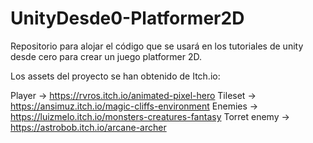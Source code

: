 # UnityDesde0-Platformer2D
Repositorio para alojar el código que se usará en los tutoriales de unity desde cero para crear un juego platformer 2D.

Los assets del proyecto se han obtenido de Itch.io:

Player -> https://rvros.itch.io/animated-pixel-hero
Tileset -> https://ansimuz.itch.io/magic-cliffs-environment
Enemies -> https://luizmelo.itch.io/monsters-creatures-fantasy
Torret enemy -> https://astrobob.itch.io/arcane-archer
